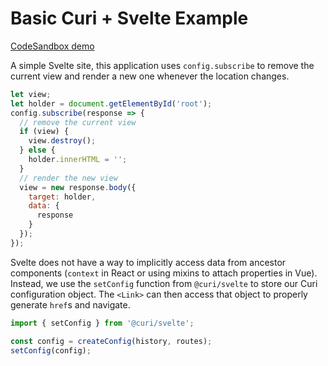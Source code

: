 # Basic Curi + Svelte Example

[CodeSandbox demo](https://codesandbox.io/s/github/pshrmn/curi/tree/master/examples/basic-svelte)

A simple Svelte site, this application uses `config.subscribe` to remove the current view and render a new one whenever the location changes.

```js
let view;
let holder = document.getElementById('root');
config.subscribe(response => {
  // remove the current view
  if (view) {
    view.destroy();
  } else {
    holder.innerHTML = '';
  }
  // render the new view
  view = new response.body({
    target: holder,
    data: {
      response
    }
  });
});
```

Svelte does not have a way to implicitly access data from ancestor components (`context` in React or using mixins to attach properties in Vue). Instead, we use the `setConfig` function from `@curi/svelte` to store our Curi configuration object. The `<Link>` can then access that object to properly generate `href`s and navigate.

```js
import { setConfig } from '@curi/svelte';

const config = createConfig(history, routes);
setConfig(config);
```
